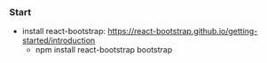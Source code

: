 ### Start
* install react-bootstrap: https://react-bootstrap.github.io/getting-started/introduction
  * npm install react-bootstrap bootstrap
